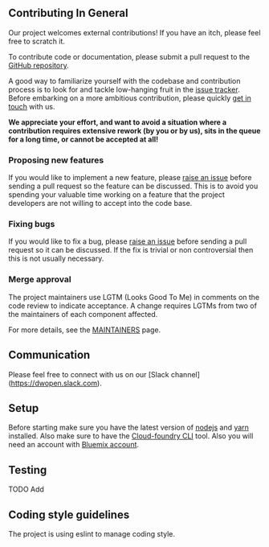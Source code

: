 ## Contributing In General

Our project welcomes external contributions! If you have an itch, please feel free to
scratch it.

To contribute code or documentation, please submit a pull request to the [GitHub
repository](https://github.com/ankurp/watson-discovery-news-trending-topics).

A good way to familiarize yourself with the codebase and contribution process is
to look for and tackle low-hanging fruit in the [issue
tracker](https://github.com/ankurp/watson-discovery-news-trending-topics/issues). Before embarking on
a more ambitious contribution, please quickly [get in touch](#communication)
with us.

**We appreciate your effort, and want to avoid a situation where a contribution
requires extensive rework (by you or by us), sits in the queue for a long time,
or cannot be accepted at all!**

### Proposing new features

If you would like to implement a new feature, please [raise an
issue](https://github.com/ankurp/watson-discovery-news-trending-topics/issues) before sending a pull
request so the feature can be discussed. This is to avoid you spending your
valuable time working on a feature that the project developers are not willing
to accept into the code base.

### Fixing bugs

If you would like to fix a bug, please [raise an
issue](https://github.com/ankurp/watson-discovery-news-trending-topics/issues) before sending a pull
request so it can be discussed. If the fix is trivial or non controversial then
this is not usually necessary.

### Merge approval

The project maintainers use LGTM (Looks Good To Me) in comments on the code
review to indicate acceptance. A change requires LGTMs from two of the
maintainers of each component affected.

For more details, see the [MAINTAINERS](MAINTAINERS.md) page.

## Communication

Please feel free to connect with us on our [Slack channel]
(https://dwopen.slack.com).

## Setup

Before starting make sure you have the latest version of [nodejs](https://nodejs.org/en/)
and [yarn](https://yarnpkg.com) installed. Also make sure to have the 
[Cloud-foundry CLI](https://github.com/cloudfoundry/cli) tool. Also you will need an
account with [Bluemix account](https://console.ng.bluemix.net/registration/).

## Testing

TODO Add

## Coding style guidelines

The project is using eslint to manage coding style.
